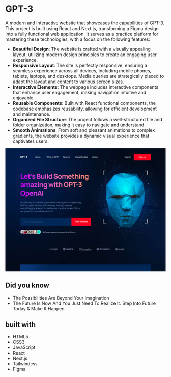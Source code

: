 # GPT-3

A modern and interactive website that showcases the capabilities of GPT-3. This project is built using React and Next.js, transforming a Figma design into a fully functional web application. It serves as a practice platform for mastering these technologies, with a focus on the following features:

- **Beautiful Design**: The website is crafted with a visually appealing layout, utilizing modern design principles to create an engaging user experience.
- **Responsive Layout**: The site is perfectly responsive, ensuring a seamless experience across all devices, including mobile phones, tablets, laptops, and desktops. Media queries are strategically placed to adapt the layout and content to various screen sizes.
- **Interactive Elements**: The webpage includes interactive components that enhance user engagement, making navigation intuitive and enjoyable.
- **Reusable Components**: Built with React functional components, the codebase emphasizes reusability, allowing for efficient development and maintenance.
- **Organized File Structure**: The project follows a well-structured file and folder organization, making it easy to navigate and understand.
- **Smooth Animations**: From soft and pleasant animations to complex gradients, the website provides a dynamic visual experience that captivates users.

![gpt-3-img](./assets/GPT-3.jpg)

## Did you know

- The Possibilities Are Beyond Your Imagination
- The Future Is Now And You Just Need To Realize It. Step Into Future Today & Make It Happen.

## built with

- HTML5
- CSS3
- JavaScript
- React
- Next.js
- Tailwindcss
- Figma

<!-- ## Sources -->

<!-- ### See [The academy site](https://resource.jsmasterypro.com/) -->
<!-- ### View [Main Live Site](https://gpt3-jsm.com/) -->
<!-- ### Show [Tutorial video](https://www.youtube.com/watch?v=F627pKNUCVQ&t=225s&pp=ygUfYnVpbGQgYW5kIGRlcGxveSA0IG1vZGVybiByZWFjdA%3D%3D) -->
